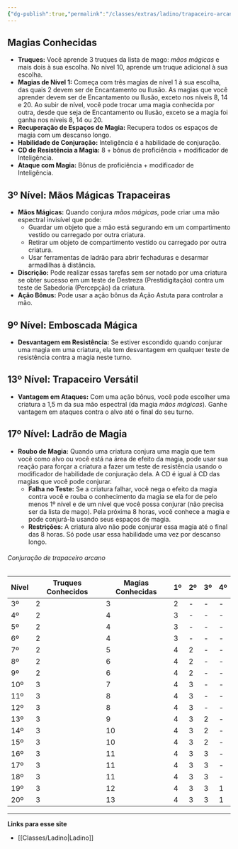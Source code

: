 ```yaml
---
{"dg-publish":true,"permalink":"/classes/extras/ladino/trapaceiro-arcano/","created":"2024-07-26T08:15:04.000-03:00"}
---
```



## Magias Conhecidas
- **Truques:** Você aprende 3 truques da lista de mago: *mãos mágicas* e mais dois à sua escolha. No nível 10, aprende um truque adicional à sua escolha.
- **Magias de Nível 1:** Começa com três magias de nível 1 à sua escolha, das quais 2 devem ser de Encantamento ou Ilusão. As magias que você aprender devem ser de Encantamento ou Ilusão, exceto nos níveis 8, 14 e 20. Ao subir de nível, você pode trocar uma magia conhecida por outra, desde que seja de Encantamento ou Ilusão, exceto se a magia foi ganha nos níveis 8, 14 ou 20.
- **Recuperação de Espaços de Magia:** Recupera todos os espaços de magia com um descanso longo.
- **Habilidade de Conjuração:** Inteligência é a habilidade de conjuração.
- **CD de Resistência a Magia:** 8 + bônus de proficiência + modificador de Inteligência.
- **Ataque com Magia:** Bônus de proficiência + modificador de Inteligência.

## 3º Nível: Mãos Mágicas Trapaceiras
- **Mãos Mágicas:** Quando conjura *mãos mágicas*, pode criar uma mão espectral invisível que pode:
  - Guardar um objeto que a mão está segurando em um compartimento vestido ou carregado por outra criatura.
  - Retirar um objeto de compartimento vestido ou carregado por outra criatura.
  - Usar ferramentas de ladrão para abrir fechaduras e desarmar armadilhas à distância.
- **Discrição:** Pode realizar essas tarefas sem ser notado por uma criatura se obter sucesso em um teste de Destreza (Prestidigitação) contra um teste de Sabedoria (Percepção) da criatura.
- **Ação Bônus:** Pode usar a ação bônus da Ação Astuta para controlar a mão.

## 9º Nível: Emboscada Mágica
- **Desvantagem em Resistência:** Se estiver escondido quando conjurar uma magia em uma criatura, ela tem desvantagem em qualquer teste de resistência contra a magia neste turno.

## 13º Nível: Trapaceiro Versátil
- **Vantagem em Ataques:** Com uma ação bônus, você pode escolher uma criatura a 1,5 m da sua mão espectral (da magia *mãos mágicas*). Ganhe vantagem em ataques contra o alvo até o final do seu turno.

## 17º Nível: Ladrão de Magia
- **Roubo de Magia:** Quando uma criatura conjura uma magia que tem você como alvo ou você está na área de efeito da magia, pode usar sua reação para forçar a criatura a fazer um teste de resistência usando o modificador de habilidade de conjuração dela. A CD é igual à CD das magias que você pode conjurar.
  - **Falha no Teste:** Se a criatura falhar, você nega o efeito da magia contra você e rouba o conhecimento da magia se ela for de pelo menos 1º nível e de um nível que você possa conjurar (não precisa ser da lista de mago). Pela próxima 8 horas, você conhece a magia e pode conjurá-la usando seus espaços de magia.
  - **Restrições:** A criatura alvo não pode conjurar essa magia até o final das 8 horas. Só pode usar essa habilidade uma vez por descanso longo.

###### Conjuração de trapaceiro arcano

| Nível | Truques Conhecidos | Magias Conhecidas | 1º | 2º | 3º | 4º |
|-------|---------------------|-------------------|----|----|----|----|
| 3º    | 2                   | 3                 | 2  | -  | -  | -  |
| 4º    | 2                   | 4                 | 3  | -  | -  | -  |
| 5º    | 2                   | 4                 | 3  | -  | -  | -  |
| 6º    | 2                   | 4                 | 3  | -  | -  | -  |
| 7º    | 2                   | 5                 | 4  | 2  | -  | -  |
| 8º    | 2                   | 6                 | 4  | 2  | -  | -  |
| 9º    | 2                   | 6                 | 4  | 2  | -  | -  |
| 10º   | 3                   | 7                 | 4  | 3  | -  | -  |
| 11º   | 3                   | 8                 | 4  | 3  | -  | -  |
| 12º   | 3                   | 8                 | 4  | 3  | -  | -  |
| 13º   | 3                   | 9                 | 4  | 3  | 2  | -  |
| 14º   | 3                   | 10                | 4  | 3  | 2  | -  |
| 15º   | 3                   | 10                | 4  | 3  | 2  | -  |
| 16º   | 3                   | 11                | 4  | 3  | 3  | -  |
| 17º   | 3                   | 11                | 4  | 3  | 3  | -  |
| 18º   | 3                   | 11                | 4  | 3  | 3  | -  |
| 19º   | 3                   | 12                | 4  | 3  | 3  | 1  |
| 20º   | 3                   | 13                | 4  | 3  | 3  | 1  |


___
**Links para esse site**
- [[Classes/Ladino\|Ladino]]